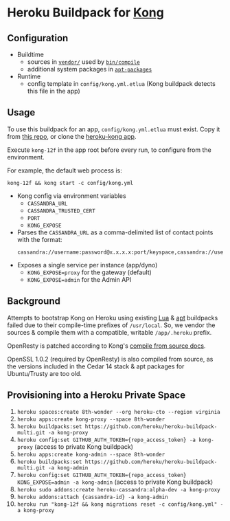Heroku Buildpack for [Kong](https://getkong.org)
=========================


Configuration
-------------

* Buildtime
  * sources in [`vendor/`](vendor) used by [`bin/compile`](bin/compile)
  * additional system packages in [`apt-packages`](apt-packages)
* Runtime
  * config template in `config/kong.yml.etlua` (Kong buildpack detects this file in the app)


Usage
-----
To use this buildpack for an app, `config/kong.yml.etlua` must exist. Copy it from [this repo](config/kong.yml.etlua), or clone the [heroku-kong app](https://github.com/heroku/heroku-kong).

Execute `kong-12f` in the app root before every run, to configure from the environment.

For example, the default web process is:
```
kong-12f && kong start -c config/kong.yml
```

* Kong config via environment variables
  * `CASSANDRA_URL`
  * `CASSANDRA_TRUSTED_CERT`
  * `PORT`
  * `KONG_EXPOSE`
* Parses the `CASSANDRA_URL` as a comma-delimited list of contact points with the format:
  ```
  cassandra://username:password@x.x.x.x:port/keyspace,cassandra://username:password@y.y.y.y:port/keyspace
  ```
* Exposes a single service per instance (app/dyno)
  * `KONG_EXPOSE=proxy` for the gateway (default)
  * `KONG_EXPOSE=admin` for the Admin API


Background
----------
Attempts to bootstrap Kong on Heroku using existing [Lua](https://github.com/leafo/heroku-buildpack-lua) & [apt](https://github.com/heroku/heroku-buildpack-apt) buildpacks failed due to their compile-time prefixes of `/usr/local`. So, we vendor the sources & compile them with a compatible, writable `/app/.heroku` prefix.

OpenResty is patched according to Kong's [compile from source docs](https://getkong.org/install/source/).

OpenSSL 1.0.2 (required by OpenResty) is also compiled from source, as the versions included in the Cedar 14 stack & apt packages for Ubuntu/Trusty are too old.


Provisioning into a Heroku Private Space
----------------------------------------

1. `heroku spaces:create 8th-wonder --org heroku-cto --region virginia`
1. `heroku apps:create kong-proxy --space 8th-wonder`
1. `heroku buildpacks:set https://github.com/heroku/heroku-buildpack-multi.git -a kong-proxy`
1. `heroku config:set GITHUB_AUTH_TOKEN={repo_access_token} -a kong-proxy` (access to private Kong buildpack)
1. `heroku apps:create kong-admin --space 8th-wonder`
1. `heroku buildpacks:set https://github.com/heroku/heroku-buildpack-multi.git -a kong-admin`
1. `heroku config:set GITHUB_AUTH_TOKEN={repo_access_token} KONG_EXPOSE=admin -a kong-admin` (access to private Kong buildpack)
1. `heroku sudo addons:create heroku-cassandra:alpha-dev -a kong-proxy`
1. `heroku addons:attach {cassandra-id} -a kong-admin`
1. `heroku run "kong-12f && kong migrations reset -c config/kong.yml" -a kong-proxy`
